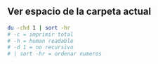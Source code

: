 ## Ver espacio de la carpeta actual
```bash
du -chd 1 | sort -hr
# -c = imprimir total
# -h = human readable
# -d 1 = no recursivo
# | sort -hr = ordenar numeros
```